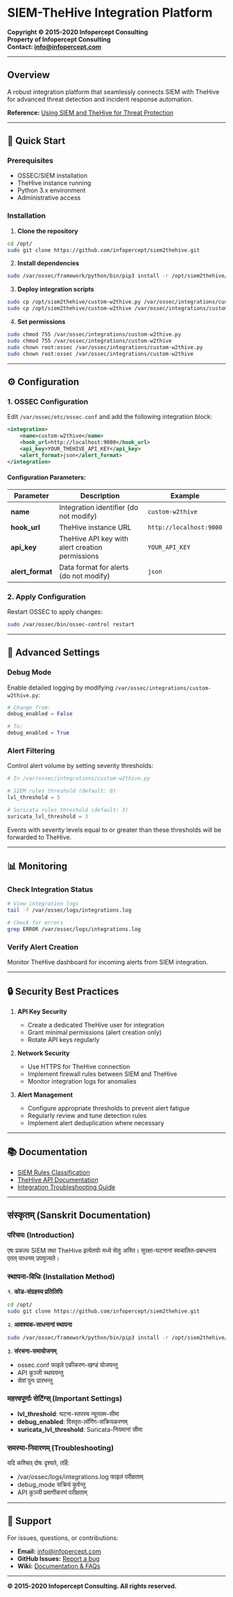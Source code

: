 # SIEM-TheHive Integration Platform

**Copyright © 2015-2020 Infopercept Consulting**  
**Property of Infopercept Consulting**  
**Contact: info@infopercept.com**

---

## Overview

A robust integration platform that seamlessly connects SIEM with TheHive for advanced threat detection and incident response automation.

**Reference:** [Using SIEM and TheHive for Threat Protection](https://siem.com/blog/using-siem-and-thehive-for-threat-protection-and-incident-response/)

---

## 🚀 Quick Start

### Prerequisites
- OSSEC/SIEM installation
- TheHive instance running
- Python 3.x environment
- Administrative access

### Installation

1. **Clone the repository**
```bash
cd /opt/
sudo git clone https://github.com/infopercept/siem2thehive.git
```

2. **Install dependencies**
```bash
sudo /var/ossec/framework/python/bin/pip3 install -r /opt/siem2thehive/requirements.txt
```

3. **Deploy integration scripts**
```bash
sudo cp /opt/siem2thehive/custom-w2thive.py /var/ossec/integrations/custom-w2thive.py
sudo cp /opt/siem2thehive/custom-w2thive /var/ossec/integrations/custom-w2thive
```

4. **Set permissions**
```bash
sudo chmod 755 /var/ossec/integrations/custom-w2thive.py
sudo chmod 755 /var/ossec/integrations/custom-w2thive
sudo chown root:ossec /var/ossec/integrations/custom-w2thive.py
sudo chown root:ossec /var/ossec/integrations/custom-w2thive
```

---

## ⚙️ Configuration

### 1. OSSEC Configuration

Edit `/var/ossec/etc/ossec.conf` and add the following integration block:

```xml
<integration>
    <name>custom-w2thive</name>
    <hook_url>http://localhost:9000</hook_url>
    <api_key>YOUR_THEHIVE_API_KEY</api_key>
    <alert_format>json</alert_format>
</integration>
```

#### Configuration Parameters:

| Parameter | Description | Example |
|-----------|-------------|---------|
| **name** | Integration identifier (do not modify) | `custom-w2thive` |
| **hook_url** | TheHive instance URL | `http://localhost:9000` |
| **api_key** | TheHive API key with alert creation permissions | `YOUR_API_KEY` |
| **alert_format** | Data format for alerts (do not modify) | `json` |

### 2. Apply Configuration

Restart OSSEC to apply changes:
```bash
sudo /var/ossec/bin/ossec-control restart
```

---

## 🔧 Advanced Settings

### Debug Mode

Enable detailed logging by modifying `/var/ossec/integrations/custom-w2thive.py`:

```python
# Change from:
debug_enabled = False

# To:
debug_enabled = True
```

### Alert Filtering

Control alert volume by setting severity thresholds:

```python
# In /var/ossec/integrations/custom-w2thive.py

# SIEM rules threshold (default: 0)
lvl_threshold = 5

# Suricata rules threshold (default: 3)
suricata_lvl_threshold = 3
```

Events with severity levels equal to or greater than these thresholds will be forwarded to TheHive.

---

## 📊 Monitoring

### Check Integration Status
```bash
# View integration logs
tail -f /var/ossec/logs/integrations.log

# Check for errors
grep ERROR /var/ossec/logs/integrations.log
```

### Verify Alert Creation
Monitor TheHive dashboard for incoming alerts from SIEM integration.

---

## 🔒 Security Best Practices

1. **API Key Security**
   - Create a dedicated TheHive user for integration
   - Grant minimal permissions (alert creation only)
   - Rotate API keys regularly

2. **Network Security**
   - Use HTTPS for TheHive connection
   - Implement firewall rules between SIEM and TheHive
   - Monitor integration logs for anomalies

3. **Alert Management**
   - Configure appropriate thresholds to prevent alert fatigue
   - Regularly review and tune detection rules
   - Implement alert deduplication where necessary

---

## 📚 Documentation

- [SIEM Rules Classification](https://documentation.siem.com/3.12/user-manual/ruleset/rules-classification.html)
- [TheHive API Documentation](https://github.com/TheHive-Project/TheHiveDocs/blob/master/api/README.md)
- [Integration Troubleshooting Guide](https://github.com/infopercept/siem2thehive/wiki)

---

## संस्कृतम् (Sanskrit Documentation)

### परिचयः (Introduction)

एषः प्रकल्पः SIEM तथा TheHive इत्येतयोः मध्ये सेतुः अस्ति। सुरक्षा-घटनानां स्वचालित-प्रबन्धनाय एतत् साधनम् उपयुज्यते।

### स्थापना-विधिः (Installation Method)

१. **कोड-संग्रहस्य प्रतिलिपिः**
```bash
cd /opt/
sudo git clone https://github.com/infopercept/siem2thehive.git
```

२. **आवश्यक-साधनानां स्थापना**
```bash
sudo /var/ossec/framework/python/bin/pip3 install -r /opt/siem2thehive/requirements.txt
```

३. **संरचना-समायोजनम्**
   - ossec.conf फाइले एकीकरण-खण्डं योजयन्तु
   - API कुञ्जी स्थापयन्तु
   - सेवां पुनः प्रारभन्तु

### महत्त्वपूर्णाः सेटिंग्स् (Important Settings)

- **lvl_threshold**: घटना-स्तरस्य न्यूनतम-सीमा
- **debug_enabled**: विस्तृत-लॉगिंग-सक्रियकरणम्
- **suricata_lvl_threshold**: Suricata-नियमानां सीमा

### समस्या-निवारणम् (Troubleshooting)

यदि कश्चित् दोषः दृश्यते, तर्हि:
- /var/ossec/logs/integrations.log फाइलं परीक्षताम्
- debug_mode सक्रियं कुर्वन्तु
- API कुञ्जी प्रमाणीकरणं परीक्षताम्

---

## 🤝 Support

For issues, questions, or contributions:
- **Email:** info@infopercept.com
- **GitHub Issues:** [Report a bug](https://github.com/infopercept/siem2thehive/issues)
- **Wiki:** [Documentation & FAQs](https://github.com/infopercept/siem2thehive/wiki)

---

**© 2015-2020 Infopercept Consulting. All rights reserved.**